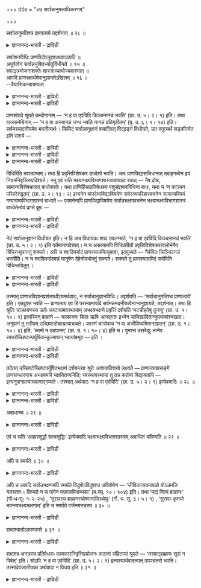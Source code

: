 +++
title = "०७ सर्वान्नानुमत्यधिकरणम्"

+++

सर्वान्नानुमतिश्च प्राणात्यये तद्दर्शनात् ॥ २८ ॥  
<details><summary>ज्ञानानन्द-भारती - द्राविडी</summary>

सर्वाऩ्ऩाऩुमदिच्च प्राणात्यये तत्तर्सनात् ॥ २८ ॥
</details>

सर्वाशनविधिः प्राणविदोऽनुज्ञाऽथवाऽऽपदि ॥  
अपूर्वत्वेन सर्वान्नभुक्तिर्ध्यातुर्विधीयते ॥ १५ ॥  
श्वाद्यन्नभोजनाशक्तेः शास्त्राच्चाभोज्यवारणात् ॥  
आपदि प्राणरक्षार्थमेवानुज्ञायतेऽखिलम् ॥ १६ ॥  
--वैयासिकन्यायमाला

<details><summary>ज्ञानानन्द-भारती - द्राविडी</summary>

पिराण उबासगऩुक्कु ऎल्लाम् साप्पिडलामॆऩ्ऱु विदिया? अल्लदु आबत् कालत्तिल्
अऩुमदिया? ऎल्ला अऩ्ऩत्तैयुम् पुजिप्पदु (वेऱु पिरमाणत्तिऩाल् किडैक्काद)
पुदिदायिरुप्पदाल् उबासगऩुक्कु विदिक्कप्पडुगिऱदु।
</details>

<details><summary>ज्ञानानन्द-भारती - द्राविडी</summary>

नाय् मुदलियदिऩ् अऩ्ऩत्तै पुजिप्पदु सात्तिय मिल् लाददिऩालुम्,
सास्तिरत्तिऩाल् साप्पिडक् कूडाददैत् तडुत् तिरुप्पदिऩालुम्, पिराणऩै
रक्षित्तुक् कॊळ्वदऱ्काग मात्तिरम्, आबत्तुक् कालत्तिल् ऎल्लाम्
अऩुमदिक्कप्पट्टिरुक्किऱदु।
</details>

प्राणसंवादे श्रूयते छन्दोगानाम् — ‘न ह वा एवंविदि किञ्चनानन्नं भवति’
(छा. उ. ५। २। १) इति। तथा वाजसनेयिनाम् — ‘न ह वा अस्यानन्नं जग्धं
भवति नानन्नं प्रतिगृहीतम्’ (बृ. उ. ६। १। १४) इति। सर्वमस्यादनीयमेव
भवतीत्यर्थः। किमिदं सर्वान्नानुज्ञानं शमादिवत् विद्याङ्गं विधीयते, उत
स्तुत्यर्थं सङ्कीर्त्यत इति संशये —

<details><summary>ज्ञानानन्द-भारती - द्राविडी</summary>

(सान्दोक्यत्तिल् पिराणोबासगऩुक्कु साप्पिडत् तगाददु ऒऩ्ऱुमिल्लै ऎऩ्बदु
विदिया अर्त्तवादमा ऎऩ्ऱु सन्देहम्। ऎल्ला अऩ्ऩत्तैयुम् अऩुमदिप्पदु वेऱु
पिरमाणत्ताल् तॆरियामल् अबूर्वमायिरुप्पदाल् इङ्गु अदऱ्कु विदि
पिराणोबासगऩ् ऎल्ला अऩ्ऩत् तैयुम् साप्पिडलामॆऩ्ऱु पूर्वबक्षम्।
</details>

<details><summary>ज्ञानानन्द-भारती - द्राविडी</summary>

नाय् मुदलाऩ पिराणिगळिऩ् अऩ्ऩत्तै मऩुष्यऩ् साप्पिडमुडियादबडियालुम्
सास्तिरत्तिल् सिल अऩ्ऩत्तै साप्पिडक्कूडादु ऎऩ्ऱु तडुत्तिरुक्किऱ
पडियालुम् इङ्गु आबत्कालत्तिल् मट्टुम् पिराणऩैक् काप्पाऱ्ऱ निषित्तमाऩ
अऩ्ऩम् अऩुमदिक्कबडुगिऱदु। आगैयाल् इङ्गु विदि इल्लै। अर्त्तवादम् ताऩ्
ऎऩ्ऱु सित्तान्दम्)।
</details>

<details><summary>ज्ञानानन्द-भारती - द्राविडी</summary>

सन्दोगर्गळुडैय पिराण संवादत्तिल् “इव् विदम् अऱिन्दवऩ् विषयत्तिल्
अऩ्ऩमिल्लाददु ऎदुवुमिल्लै” (सान्।V-२-१) ऎऩ्ऱु सॊल्लप्पडुगिऱदु। अप् पडिये
वाजसनेयिगळुडैय पिराण संवादत्तिलुम्, इवऩुक्कु साप्पिडत्तगाददु,
साप्पिडप्पडविल्लै। वाङ्गिक्कॊळ्ळत्तगाददु वाङ्गिक् कॊळ्ळप्पडविल्लै।
(पिरुहत्।VI-१-१४) ऎऩ्ऱु; इवऩुक्कु ऎल्लामे साप्पिडत् तगुन्ददु ऎऩ्ऱु
अर्त्तम्। ऎल्लाम् अऩ्ऩम् ऎऩ्ऱु अऩुमदि कॊडुत्तदाऩ इदु समम् मुदलियदैप्पोल्
वित्यैक्कु अङ्गमाग विदिक्कप्पडुगिऱदा, अल्लदु स्तोत्तिरत्तिऱ्काग
सॊल्लप्पट्टिरुक्किऱदा ऎऩ्ऱु संसयम् वरुम्बोदु।
</details>

विधिरिति तावत्प्राप्तम्। तथा हि प्रवृत्तिविशेषकर उपदेशो भवति। अतः
प्राणविद्यासन्निधानात् तदङ्गत्वेन इयं नियमनिवृत्तिरुपदिश्यते। ननु एवं
सति भक्ष्याभक्ष्यविभागशास्त्रव्याघातः स्यात् — नैष दोषः,
सामान्यविशेषभावात् बाधोपपत्तेः। यथा प्राणिहिंसाप्रतिषेधस्य
पशुसंज्ञपनविधिना बाधः, यथा च ‘न काञ्चन परिहरेत्तद्व्रतम्’ (छा. उ. २।
१३। २) इत्यनेन वामदेव्यविद्याविषयेण सर्वस्त्र्यपरिहारवचनेन सामान्यविषयं
गम्यागम्यविभागशास्त्रं बाध्यते — एवमनेनापि प्राणविद्याविषयेण
सर्वान्नभक्षणवचनेन भक्ष्याभक्ष्यविभागशास्त्रं बाध्येतेत्येवं प्राप्ते
ब्रूमः —

<details><summary>ज्ञानानन्द-भारती - द्राविडी</summary>

पूर्वबक्षम्: विदि ऎऩ्बदु नियायम्, उबदेसम् ऎऩ्बदु विसेषमायुळ्ळ
पिरविरुत्तियैच् चॆय्वदु ऎऩ्बदिऩाल् पिराण वित्यैयिऩ् समीबत्तिल् अदऩ्
अङ्गमाग इन्द नियमत्तिलिरुन्दु विलक्कु उबदेसिक् कप्पडुगिऱदु।
</details>

<details><summary>ज्ञानानन्द-भारती - द्राविडी</summary>

अप्पडियाऩाल् साप्पिडक्कूडियदु, साप्पिडक् कूडाददु ऎऩ्ऱु पिरित्तुच्
चॊल्लुम् सास्तिरत्तिऱ्कु विरोदम् एऱ्पडुमे ऎऩ्ऱाल्, इदु तोषमल्ल।
सामाऩ्यम् (पॊदुवाऩदु) विसेषम् (कुऱिप्पिट्टदु) ऎऩ्ऱ तऩ्मैयिऩाल् पादिप्पदु
पॊरुन्दुमाऩदिऩाल्। पिराणि हिंसैयै तडुत्तिरुप्पदऱ्कु (यागत्तिल्) पसुवै
सम्ञबऩम् (वदम्) सॆय्युम्बडिक्कुळ्ळ विदियिऩाल् ऎप्पडि पादमो अप्पडि
वामदेव्य सामोबासक् विषयमायुळ्ळ ऎवळैयुम् विलक्कक् कूडादु (सान्।११-१३-२)
ऎऩ्ऱु इन्द ऎल्ला स्तिरीगळैयुम् विलक्कक्कूडादॆऩ्ऱ वसऩत्तिऩाल् अदु
सम्बन्दमाय् सामाऩ्य विषयमायुळ्ळ सेरत्तक्कवळ् सेरत् तगादवळ् ऎऩ्ऱु
पिरित्तुच्चॊल्लुम् सास्तिरम् ऎप्पडि पादिक्कप्पडु किऱदो, अप्पडिये इन्द
पिराण वित्या विषयमायुळ्ळ ऎल्ला अऩ्ऩत्तैयुम् साप्पिडुवदैच् चॊल्लुम्
वसऩत्तिऩाल्, साप्पिडक्कूडियदु, साप्पिडक्कूडाददु ऎऩ्ऱु पिरिक्कुम्
सास्तिरम् पादिक्कप्पडुम् ऎऩ्ऱु।
</details>

नेदं सर्वान्नानुज्ञानं विधीयत इति। न हि अत्र विधायकः शब्द उपलभ्यते, ‘न
ह वा एवंविदि किञ्चनानन्नं भवति’ (छा. उ. ५। २। १) इति वर्तमानापदेशात्।
न च असत्यामपि विधिप्रतीतौ प्रवृत्तिविशेषकरत्वलोभेनैव विधिरभ्युपगन्तुं
शक्यते। अपि च श्वादिमर्यादं प्राणस्यान्नमित्युक्त्वा, इदमुच्यते —
नैवंविदः किञ्चिदनन्नं भवतीति। न च श्वादिमर्यादमन्नं मानुषेण
देहेनोपभोक्तुं शक्यते। शक्यते तु प्राणस्यान्नमिदं सर्वमिति
विचिन्तयितुम् ।

<details><summary>ज्ञानानन्द-भारती - द्राविडी</summary>

सित्तान्दम्: इव्विदम् वरुम्बोदु सॊल्लु किऱोम्। इन्द ऎल्ला अऩ्ऩम् विषयमाऩ
अऩुमदि विदिक्कप्पडविल्लै ऎऩ्ऱु। इङ्गे “इव्विदम् अऱिन् दवऩ् विषयत्तिल्
ऎदुवुम् अऩ्ऩमिल्लाददाग आगादु” ऎऩ्ऱु इरुप्पदैक् कुऱिप्पिडुवदाल्,
विदिक्कुम् सप्तम् काणविल्लैये? विदि तोऩ्ऱामलिरुन्द पोदिलुम्, विसेषमाऩ
पिरविरुत्तियैच् चॆय्युम् तऩ्मैयिलुळ्ळ आसैयिऩालेये विदियै ऒप्पुक्कॊळ्वदु
मुडियादु।
</details>

<details><summary>ज्ञानानन्द-भारती - द्राविडी</summary>

मेलुम्, नाय् मुदलाऩदु वरैयुळ्ळदु पिराण ऩुक्कु अऩ्ऩम् ऎऩ्ऱु सॊल्लिविट्टु,
इव्विदम् अऱिन्दवऩुक्कु ऎदुवुम् अऩ्ऩमिल्लाददाग आगादु ऎऩ्ऱु
सॊल्लप्पडुगिऱदु। नाय् मुदलाऩदु वरैयुळ्ळ अऩ्ऩमो मऩुष्य तेहत्तिऩाल्
साप्पिड मुडियादु। आऩाल्, इदु ऎल्लामे पिराणऩुक्कु अऩ्ऩम्ऎऩ्ऱु त्याऩम्
सॆय्य मुडियुम्।
</details>

तस्मात् प्राणान्नविज्ञानप्रशंसार्थोऽयमर्थवादः, न सर्वान्नानुज्ञानविधिः।
तद्दर्शयति — ‘सर्वान्नानुमतिश्च प्राणात्यये’ इति। एतदुक्तं भवति —
प्राणात्यय एव हि परस्यामापदि सर्वमन्नमदनीयत्वेनाभ्यनुज्ञायते,
तद्दर्शनात्। तथा हि श्रुतिः चाक्रायणस्य ऋषेः कष्टायामवस्थायाम्
अभक्ष्यभक्षणे प्रवृत्तिं दर्शयति ‘मटचीहतेषु कुरुषु’ (छा. उ. १। १०। १)
इत्यस्मिन् ब्राह्मणे — चाक्रायणः किल ऋषिः आपद्गतः इभ्येन
सामिखादितान्कुल्माषांश्चखाद। अनुपानं तु तदीयम्
उच्छिष्टदोषात्प्रत्याचचक्षे। कारणं चात्रोवाच ‘न वा अजीविष्यमिमानखादन्’
(छा. उ. १। १०। ४) इति, ‘कामो म उदपानम्’ (छा. उ. १। १०। ४) इति च।
पुनश्च उत्तरेद्युः तानेव स्वपरोच्छिष्टान्पर्युषितान्कुल्माषान्
भक्षयांबभूव — इति ।

<details><summary>ज्ञानानन्द-भारती - द्राविडी</summary>

आगैयाल् इदु पिराणाऩ्ऩत्याऩत्तै पुगऴ्वदऱ्काग उळ्ळ अर्त्तवादम्
सर्वाऩ्ऩत्तै अऩुमदिक्कुम् विदियल्ल अदैक् काट्टुगिऱार्। "सर्वाऩ्ऩ
अऩुमदियुम् पिराणऩुक्कु आबत्तु वरुम् पोदु” ऎऩ्ऱु इदु सॊऩ्ऩदाग आगिऱदु।
पिराणऩुक्कु आबत्तिल्, कडुमैयाऩ आबत्तिल् ताऩ् ऎल्ला अऩ्ऩमुम्
साप्पिडक्कूडियदॆऩ्ऱु अऩुमदिक्कप्पडुगिऱदु।
</details>

<details><summary>ज्ञानानन्द-भारती - द्राविडी</summary>

“अप्पडिये काण्बदाल्" अप्पडिये, कष्टमाऩ तसैयिल् साक्रायण रिषिक्कु
साप्पिडक् कूडाददै साप्पिडुवदिल् एऱ्पट्ट पिरविरुत्तियै सुरुदि काट्टुगि
ऱदु, "कुरुदेसम् पूच्चिविऴुन्दु (अल्लदु कल्मारियिऩाल्) नासमडैन्दबोदु"
(सान्।I-१०-१) ऎऩ्ऱ इन्द पिराह् मणत्तिल्, साक्रायणर् ऎऩ्ऱ रिषि
आबत्तैयडैन्दु याऩैप्पागऩाल् पादि साप्पिडप्पट्टिरुन्द कॊळ्ळै
साप्पिट्टार्; आऩाल् अवऩ् कॊडुत्त जलत्तै साप्पिट्ट मिच्चम् ऎऩ्ऱ
तोषत्तिऩाल् वाङ्गिक्कॊळ्ळ मऱुत्तार्। अदऱ्कु कारणत्तैयुम् सॊऩ्ऩार्।
इवैगळै साप्पिडामलिरुन्दाल्, नाऩ् जीवित्तिरुक्क माट्टेऩ्” ऎऩ्ऱुम् “ऎऩक्कु
कुडिक्क जलम् अगप्पडुम्” (सान्।I-१०-४) ऎऩ्ऱुम्, मऱुबडियुम् अडुत्त
नाळिलुम् ताऩुम् मऱ्ऱवऩुम् साप्पिट्टमिच्चमायुम् पऴयदुमागिय अन्द
कॊळ्ळुगळैये साप्पिट्टार्, ऎऩ्ऱु।
</details>

तदेतत् उच्छिष्टोच्छिष्टपर्युषितभक्षणं दर्शयन्त्याः श्रुतेः आशयातिशयो
लक्ष्यते — प्राणात्ययप्रसङ्गे प्राणसन्धारणाय अभक्ष्यमपि भक्षयितव्यमिति;
स्वस्थावस्थायां तु तन्न कर्तव्यं विद्यावतापि —
इत्यनुपानप्रत्याख्यानाद्गम्यते। तस्मात् अर्थवादः ‘न ह वा एवंविदि’ (छा.
उ. ५। २। १) इत्येवमादिः ॥ २८ ॥

<details><summary>ज्ञानानन्द-भारती - द्राविडी</summary>

आगैयाल् इव्विदम् मिच्चत्तिऩ् मिच्चमायुम् पऴयदुमायुळ्ळदैच् चाप्पिट्टदैक्
काट्टुम् सुरुदिक्कु, पिराणऩुक्कु आबत्तु एऱ्पडुम्बोदु पिराणऩै
तरिप्पदऱ्काग साप्पिडक्कूडाददैयुम् साप्पिडलामॆऩ्ऱु विसेषमाऩ अबिप्पिरायम्
ऎऩ्ऱु तॆरिगिऱदु। स्वस्तमाऩ निलैयिलेयो वित्यैयुळ्ळवऩाल् कूड अव्विदम्
सॆय्यक्कूडादु ऎऩ्ऱु, जलत्तै मऱुत्तदिऩाल् तॆरिगिऱदु।
</details>

<details><summary>ज्ञानानन्द-भारती - द्राविडी</summary>

आगैयाल् “इव्विदम् अऱिन्दवऩ् विषयत्तिल् इल्लै” ऎऩ्बदु मुदलाऩदु
अर्त्तवादम्।
</details>

अबाधाच्च ॥ २९ ॥  
<details><summary>ज्ञानानन्द-भारती - द्राविडी</summary>

अबादाच्च ॥ २९ ॥
</details>

एवं च सति ‘आहारशुद्धौ सत्त्वशुद्धिः’ इत्येवमादि
भक्ष्याभक्ष्यविभागशास्त्रम् अबाधितं भविष्यति ॥ २९ ॥

<details><summary>ज्ञानानन्द-भारती - द्राविडी</summary>

इव्विदमिरुन्दाल्दाऩ् आहारम् सुत्तमायि रुन्दाल् मऩस् सुत्तमायिरुक्कुम्"
ऎऩ्बदु मुदलाऩ साप्पिडक्कूडियदु, साप्पिडक्कूडाददु ऎऩ्ऱु पिरिक्कुम्
सास्तिरम् पादिक्कप्पडामलिरुक्कुम्।
</details>

अपि च स्मर्यते ॥ ३० ॥  
<details><summary>ज्ञानानन्द-भारती - द्राविडी</summary>

अबिस स्मर्यदे ॥ ३० ॥
</details>

अपि च आपदि सर्वान्नभक्षणमपि स्मर्यते विदुषोऽविदुषश्च अविशेषेण —
‘जीवितात्ययमापन्नो योऽन्नमत्ति यतस्ततः। लिप्यते न स पापेन
पद्मपत्रमिवाम्भसा’ (म.स्मृ. १०। १०४) इति। तथा ‘मद्यं नित्यं ब्राह्मणः’
(गौ॰ध॰सू॰ १-२-२५) , ‘सुरापस्य ब्राह्मणस्योष्णामासिञ्चेयुः’ (गौ. ध. सू.
३। ५। १) , ‘सुरापाः कृमयो भवन्त्यभक्ष्यभक्षणात्’ इति च स्मर्यते
वर्जनमनन्नस्य ॥ ३० ॥

<details><summary>ज्ञानानन्द-भारती - द्राविडी</summary>

मेलुम्, उबासगऩुक्कुम्, उबासगऩिल्ला तवऩुक्कुम् वित्तियासमिल्लामल्
आबत्तुक् कालत्तिल् ऎल्ला अऩ्ऩत्तैयुम् साप्पिडुवदु स्मरिक्कप्पट्टुमि
रुक्किऱदु। “उयिरुक्कु आबत्तैयडैन्द ऎवऩ् ऎङ्गेयि रुन्दावदु अऩ्ऩत्तै
साप्पिडुगिऱाऩो अवऩ् पाबत्तिऩाल् तीण्डप्पडुगिऱदिल्लै, तामरै इलै
जलत्तिऩाल् पोल” ऎऩ्ऱु, अप्पडिये "मत्यत्तै ऎप्पॊऴुदुम् (आबत्तु
एऱ्पट्टबोदिलुम्) पिराह्मणऩ् (विलक्कवेण्डियदु)”, “सुराबाऩम् सॆय्गिऱ
पिरह्मण ऩुडैय वायिल् कॊदिक्कवैत्त सूडाऩ सुरैयैविड वेण्डुम्”। सुराबाऩम्
सॆय्गिऱवर्गळ्, साप्पिडक् कूडा तदै साप्पिडुवदाल्, पुऴुक्कळाग आवार्गळ्
ऎऩ्ऱु साप्पि टत् तगाददै विलक्कुवदु सॊल्लप्पट्टिरुक्किऱदु।
</details>

शब्दश्चातोऽकामकारे ॥ ३१ ॥  
<details><summary>ज्ञानानन्द-भारती - द्राविडी</summary>

सप्तच्चादोअगामगारे ॥ ३१ ॥
</details>

शब्दश्च अनन्नस्य प्रतिषेधकः कामकारनिवृत्तिप्रयोजनः कठानां संहितायां
श्रूयते — ‘तस्माद्ब्राह्मणः सुरां न पिबेत्’ इति। सोऽपि ‘न ह वा एवंविदि’
(छा. उ. ५। २। १) इत्यस्यार्थवादत्वात् उपपन्नतरो भवति।
तस्मादेवंजातीयका अर्थवादा न विधय इति ॥ ३१ ॥

<details><summary>ज्ञानानन्द-भारती - द्राविडी</summary>

इष्टप्पडि सॆय्वदिलिरुन्दु निविरुत्तियै पिरयोजऩमायुळ्ळ, साप्पिडत्तगाददै
तडुक्कुम्, सप्तमुम् काडगर्गळुडैय सम्हिदैयिल् “आगैयाल् पिराह्मणऩ् सूरैयै
कुडिक्कक्कूडादु” ऎऩ्ऱु सॊल्लप्पडुगिऱदु। 'इदै अऱिन्दवऩ् विषयत्तिल् इल्लै'
ऎऩ्बदु अर्त्तवादमायिरुप्पदाल्,अदुवुम् मिग वुम् पॊरुत्तमाग आगिऱदु।
आगैयाल् इदुबोलुळ्ळवै अर्त्तवादङ्गळे तविर विदिगळ् अल्ल, ऎऩ्ऱु।
</details>

